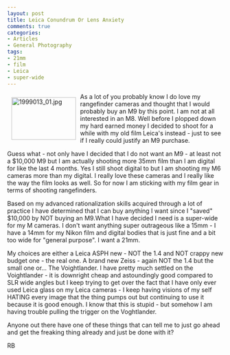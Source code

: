 ```yaml
---
layout: post
title: Leica Conundrum Or Lens Anxiety
comments: true
categories:
- Articles
- General Photography
tags:
- 21mm
- film
- Leica
- super-wide
---
```

<a rel="lightbox" href="/wp-content/uploads/2010/03/1999013_01.jpg"><img title="1999013_01.jpg" src="/wp-content/uploads/2010/03/.thumbs/.1999013_01.jpg" border="0" alt="1999013_01.jpg" hspace="10" vspace="10" width="150" height="99" align="left" /></a>As a lot of you probably know I do love my rangefinder cameras and thought that I would probably buy an M9 by this point. I am not at all interested in an M8. Well before I plopped down my hard earned money I decided to shoot for a while with my old film Leica's instead - just to see if I really could justify an M9 purchase.

Guess what - not only have I decided that I do not want an M9 - at least not a $10,000 M9 but I am actually shooting more 35mm film than I am digital for like the last 4 months. Yes I still shoot digital to but I am shooting my M6 cameras more than my digital. I really love these cameras and I really like the way the film looks as well. So for now I am sticking with my film gear in terms of shooting rangefinders.

Based on my advanced rationalization skills acquired through a lot of practice I have determined that I can buy anything I want since I "saved" $10,000 by NOT buying an M9.What I have decided I need is a super-wide for my M cameras. I don't want anything super outrageous like a 15mm - I have a 14mm for my Nikon film and digital bodies that is just fine and a bit too wide for "general purpose". I want a 21mm.

My choices are either a Leica ASPH new - NOT the 1.4 and NOT crappy new budget one - the real one. A brand new Zeiss - again NOT the 1.4 but the small one or... The Voightlander. I have pretty much settled on the Voightlander - it is downright cheap and astoundingly good compared to SLR wide angles but I keep trying to get over the fact that I have only ever used Leica glass on my Leica cameras - I keep having visions of my self HATING every image that the thing pumps out but continuing to use it because it is good enough. I know that this is stupid - but somehow I am having trouble pulling the trigger on the Voghtlander.

Anyone out there have one of these things that can tell me to just go ahead and get the freaking thing already and just be done with it?

RB
